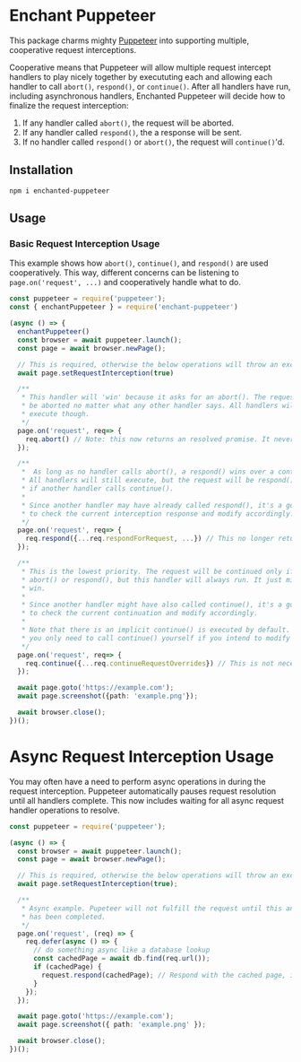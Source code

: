 # Enchant Puppeteer

This package charms mighty [Puppeteer](https://github.com/puppeteer/puppeteer) into supporting multiple, cooperative request
interceptions.

Cooperative means that Puppeteer will allow multiple request intercept handlers to play nicely together by execututing each and
allowing each handler to call `abort()`, `respond()`, or `continue()`. After all handlers have run, including asynchronous handlers,
Enchanted Puppeteer will decide how to finalize the request interception:

1. If any handler called `abort()`, the request will be aborted.
2. If any handler called `respond()`, the a response will be sent.
3. If no handler called `respond()` or `abort()`, the request will `continue()`'d.

## Installation

```
npm i enchanted-puppeteer
```

## Usage

### Basic Request Interception Usage

This example shows how `abort()`, `continue()`, and `respond()` are used cooperatively. This way, different
concerns can be listening to `page.on('request', ...)` and cooperatively handle what to do.

```typescript
const puppeteer = require('puppeteer');
const { enchantPuppeteer } = require('enchant-puppeteer')

(async () => {
  enchantPuppeteer()
  const browser = await puppeteer.launch();
  const page = await browser.newPage();

  // This is required, otherwise the below operations will throw an exception.
  await page.setRequestInterception(true)

  /**
   * This handler will 'win' because it asks for an abort(). The request will
   * be aborted no matter what any other handler says. All handlers will still
   * execute though.
   */
  page.on('request', req=> {
    req.abort() // Note: this now returns an resolved promise. It never throws.
  });

  /**
   *  As long as no handler calls abort(), a respond() wins over a continue().
   * All handlers will still execute, but the request will be respond()'d even
   * if another handler calls continue().
   *
   * Since another handler may have already called respond(), it's a good idea
   * to check the current interception response and modify accordingly.
   */
  page.on('request', req=> {
    req.respond({...req.respondForRequest, ...}) // This no longer returns a promise
  });

  /**
   * This is the lowest priority. The request will be continued only if no
   * abort() or respond(), but this handler will always run. It just might not
   * win.
   *
   * Since another handler might have also called continue(), it's a good idea
   * to check the current continuation and modify accordingly.
   *
   * Note that there is an implicit continue() is executed by default. Therefore,
   * you only need to call continue() yourself if you intend to modify the request.
   */
  page.on('request', req=> {
    req.continue({...req.continueRequestOverrides}) // This is not necessary, it is done for you.
  });

  await page.goto('https://example.com');
  await page.screenshot({path: 'example.png'});

  await browser.close();
})();
```

# Async Request Interception Usage

You may often have a need to perform async operations in during the request interception. Puppeteer
automatically pauses request resolution until all handlers complete. This now includes
waiting for all async request handler operations to resolve.

```typescript
const puppeteer = require('puppeteer');

(async () => {
  const browser = await puppeteer.launch();
  const page = await browser.newPage();

  // This is required, otherwise the below operations will throw an exception.
  await page.setRequestInterception(true);

  /**
   * Async example. Pupeteer will not fulfill the request until this and all deferred operations
   * has been completed.
   */
  page.on('request', (req) => {
    req.defer(async () => {
      // do something async like a database lookup
      const cachedPage = await db.find(req.url());
      if (cachedPage) {
        request.respond(cachedPage); // Respond with the cached page, if available
      }
    });
  });

  await page.goto('https://example.com');
  await page.screenshot({ path: 'example.png' });

  await browser.close();
})();
```
